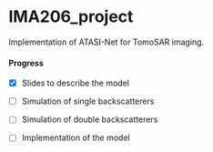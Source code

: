 # IMA206_project
Implementation of ATASI-Net for TomoSAR imaging.


#### Progress 

- [X] Slides to describe the model 
- [ ] Simulation of single backscatterers
- [ ] Simulation of double backscatterers
- [ ] Implementation of the model

